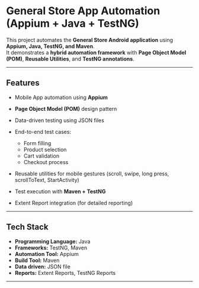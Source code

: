 # General Store App Automation (Appium + Java + TestNG)

This project automates the **General Store Android application** using **Appium, Java, TestNG, and Maven**.  
It demonstrates a **hybrid automation framework** with **Page Object Model (POM)**, **Reusable Utilities**, and **TestNG annotations**.

---

##  Features
- Mobile App automation using **Appium**
- **Page Object Model (POM)** design pattern
- Data-driven testing using JSON files
- End-to-end test cases:
  - Form filling
  - Product selection
  - Cart validation
  - Checkout process
    
- Reusable utilities for mobile gestures (scroll, swipe, long press, scrollToText, StartActivity)
- Test execution with **Maven + TestNG**
- Extent Report integration (for detailed reporting)

---

## Tech Stack
- **Programming Language:** Java  
- **Frameworks:** TestNG, Maven  
- **Automation Tool:** Appium  
- **Build Tool:** Maven
- **Data driven:** JSON file 
- **Reports:** Extent Reports, TestNG Reports  

---

